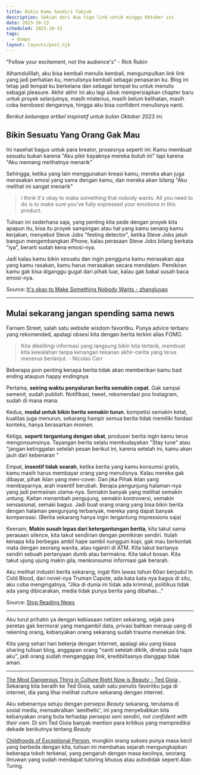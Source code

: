 ```yaml
---
title: Bikin Kamu Sendiri Takjub
description: Sekian dari dua tiga link untuk minggu Oktober ini
date: 2023-10-13
scheduled: 2023-10-13
tags:
  - dumps
layout: layouts/post.njk
---
```

"Follow your excitement, not the audience's" - Rick Rubin

Alhamdulillah, aku bisa kembali menulis kembali, mengumpulkan link link yang jadi perhatian ku, menulisnya kembali sebagai penasaran ku. Blog ini tetap jadi tempat ku berkelana dan sebagai tempat ku untuk menulis sebagai pleasure. Akhir akhir ini aku lagi sibuk mempersiapkan chapter baru untuk proyek selanjutnya, masih misterius, masih belum kelihatan, masih coba berobsesi dengannya, hingga aku bisa confident menulisnya nanti.

*Berikut beberapa artikel inspiratif untuk bulan Oktober 2023 ini.*

## Bikin Sesuatu Yang Orang Gak Mau

Ini nasehat bagus untuk para kreator, prosesnya seperti ini: Kamu membuat sesuatu bukan karena "Aku pikir kayaknya mereka butuh ini" tapi karena "Aku memang melihatnya menarik"

Sehingga, ketika yang lain menggunakan kreasi kamu, mereka akan juga merasakan emosi yang sama dengan kamu, dan mereka akan bilang "Aku melihat ini sangat menarik"

> I think it's okay to make something that nobody wants. All you need to do is to make sure you've fully expressed your emotions in this product.

Tulisan ini sederhana saja, yang penting kita pede dengan proyek kita apapun itu, bisa itu proyek sampingan atau hal yang kamu senang kamu kerjakan, menyebut Steve Jobs "feeling detector", ketika Steve Jobs jatuh bangun mengembangkan iPhone, kalau perasaan Steve Jobs bilang berkata "iya", berarti sudah kena emosi-nya.

Jadi kalau kamu bikin sesuatu dan ingin pengguna kamu merasakan apa yang kamu rasakan, kamu harus merasakan secara mendalam. Pemikiran kamu gak bisa diganggu gugat dari pihak luar, kalau gak bakal susah baca emosi-nya.

Source: [It's okay to Make Something Nobody Wants - zhangluyao](https://zhangluyao.com/blog/make-something-nobody-wants/)

----

## Mulai sekarang jangan spending sama news

Farnam Street, salah satu website wisdom favoritku. Punya advice terbaru yang rekomended, apalagi obsesi kita dengan berita terkini alias FOMO.

> Kita dikelilingi informasi yang langsung bikin kita tertarik, membuat kita kewalahan tanpa kenangan tekanan akhir-cerita yang terus menerus berlanjut. - Nicolas Carr

Beberapa poin penting kenapa berita tidak akan memberikan kamu bad ending ataupun happy endingnya

Pertama, **seiring waktu penyaluran berita semakin cepat**. Gak sampai semenit, sudah publish. Notifikasi, tweet, rekomendasi pos Instagram, sudah di mana mana.

Kedua, **modal untuk bikin berita semakin turun**. kompetisi semakin ketat, kualitas juga menurun, sekarang hampir semua berita tidak memiliki fondasi konteks, hanya berasarkan momen. 

Ketiga, **seperti tergantung dengan obat**, produser berita ingin kamu terus mengonsumsinya. Tayangan berita selalu membudayakan "Stay tune" atau "jangan ketinggalan setelah pesan berikut ini, karena setelah ini, kamu akan jauh dari kebenaran "

Empat, **insentif tidak searah**, ketika berita yang kamu konsumsi gratis, kamu masih harus membayar orang yang menulisnya. Kalau mereka gak dibayar, pihak iklan yang men-cover. Dan jika Pihak iklan yang membayarnya, arah insentif berubah. Berapa pengunjung halaman-nya yang jadi permainan utama-nya. Semakin banyak yang melihat semakin untung. Kaitan menambah pengujung, semakin kontroversi, semakin sensasional, semaki bagus. Jadi buat orang orang yang bisa bikin berita dengan halaman pengunjung terbanyak, mereka yang dapat banyak kompensasi. (Berita sekarang hanya ingin tergantung impressions saja)

Keenam, **Makin susah lepas dari ketergantungan berita**, kita takut sama perasaan silence, kita takut sendirian dengan pemikiran sendiri. Itulah kenapa kita berbegas ambil hape sambil nungguin kopi, gak mau berkontak mata dengan seorang wanita, atau ngantri di ATM. Kita takut bertanya sendiri sebuah pertanyaan dumb atau bermakna. Kita takut bosan. Kita takut ujung ujung makin gila, menkonsumsi informasi gak berarah.

Aku melihat industri berita sekarang, ingat film lawas tahun 60an berjudul In Cold Blood, dari novel-nya Truman Capote, ada kata kata nya bagus di situ, aku coba mengingatnya, "Jika di dunia ini tidak ada kriminal, politikus tidak ada yang dibicarakan, media tidak punya berita yang dibahas..."

Source: [Stop Reading News](https://fs.blog/stop-reading-news/)

----

Aku turut prihatin ya dengan kebiasaan netizen sekarang, sejak para peretas gak bermoral yang mengambil data, privasi bahkan meraup uang di rekening orang, kebanyakan orang sekarang sudah trauma menekan link.

Kita yang sehari hari bekerja dengan Internet, apalagi aku yang biasa sharing tulisan blog, anggapan orang "nanti setelah diklik, diretas pula hape aku", jadi orang sudah menganggap *link*, kredibiltasnya dianggap tidak aman.

---

[The Most Dangerous Thing in Culture Right Now is Beauty - Ted Gioia](honest-broker.com/p/the-most-dangerous-thing-in-culture) , Sekarang kita beralih ke Ted Gioia, salah satu penulis favoritku juga di internet, dia yang lihai melihat culture sekarang dengan internet. 

Aku sebenarnya setuju dengan persepsi *Beauty* sekarang, terutama di sosial media, mensakralkan 'aesthetic', ini yang menyebabkan kita kebanyakan orang buta terhadap persepsi seni sendiri, *not confident with their own*. Di sini Ted Gioia banyak mention para kritikus yang memprediksi dekade berikutnya tentang *Beauty*

[Childhoods of Exceptional Person](https://www.henrikkarlsson.xyz/p/childhoods), mungkin orang sukses punya masa kecil yang berbeda dengan kita, tulisan ini membahas sejarah mengungkapkan beberapa tokoh terkenal, yang pengaruh dengan masa kecilnya, seorang ilmuwan yang sudah mendapat tutoring khusus atau  autodidak seperti Alan Turing.